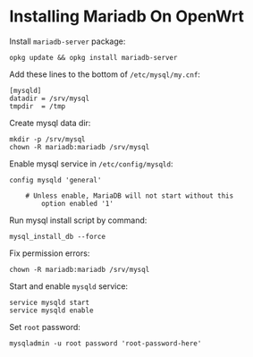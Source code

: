 # Installing Mariadb On OpenWrt

Install `mariadb-server` package:

```
opkg update && opkg install mariadb-server
```

Add these lines to the bottom of `/etc/mysql/my.cnf`:

```
[mysqld]
datadir = /srv/mysql
tmpdir  = /tmp
```

Create mysql data dir:

```
mkdir -p /srv/mysql
chown -R mariadb:mariadb /srv/mysql
```

Enable mysql service in `/etc/config/mysqld`:

```
config mysqld 'general'

    # Unless enable, MariaDB will not start without this
        option enabled '1'
```

Run mysql install script by command:

```
mysql_install_db --force
```

Fix permission errors:

```
chown -R mariadb:mariadb /srv/mysql
```

Start and enable `mysqld` service:

```
service mysqld start
service mysqld enable
```

Set `root` password:

```
mysqladmin -u root password 'root-password-here'
```
